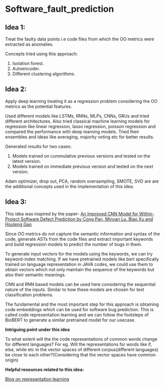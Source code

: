 # Software_fault_prediction

## Idea 1:

Treat the faulty data points i.e code files from which the OO metrics were extracted as anomalies.

Concepts tried using this approach:
1. Isolation forest.
2. Autoencoder.
3. Different clustering algorithms.

## Idea 2:

Apply deep learning treating it as a regression problem considering the OO metrics as the potential features.

Used different models like LSTMs, RNNs, MLPs, CNNs, GRUs and tried different architectures.
Also tried classical machine learning models for regression like linear regression, lasso regression, poisson regression and compared the performance with deep learning models.
Tried their ensembles and ideas like averaging, majority voting etc for better results.

Generated results for two cases:
1. Models trained on cummulative previous versions and tested on the latest version.
2. Models trained on immediate previous version and tested on the next version.

Adam optimizer, drop out, PCA, random oversampling, SMOTE, SVD are are the additional concepts used in the implementation of this idea. 

## Idea 3:

This idea was inspired by the paper- [An Improved CNN Model for Within-Project
Software Defect Prediction by Cong Pan, Minyan Lu, Biao Xu and Houleng Gao](https://www.mdpi.com/2076-3417/9/10/2138)

Since OO metrics do not capture the semantic information and syntax of the code, generate ASTs from the code files and extract important keywords and build regression models to predict the number of bugs in them.

To generate input vectors for the models using the keywords, we can try keyword-index matching. 
If we have pretrained models like bert specifically trained on language representation in JAVA codes, we could use them to obtain vectors which not only maintain the sequence of the keywords but also their semantic meanings.

CNN and RNN based models can be used here considering the sequential nature of the inputs. Similar to how these models are chosen for text classification problems.

The fundamental and the most important step for this approach is obtaining code embeddings which can be used for software bug prediction.
This is called code representation learning and we can follow the footsteps of BioBERT to generate a similar pretrained model for our usecase.

**Intriguing point under this idea**

To what extent will the the code representations of common words change for different languages? For eg. Will the representations for words like if, else, while etc in the vector spaces of different corpus(different languages) be close to each other?(Considering that the vector spaces have common origin)

**Helpful resources related to this idea:**

[
Blog on representation learning](https://medium.com/@aganirbanghosh007/representation-learning-a-review-and-perspectives-ea923618d79c)
